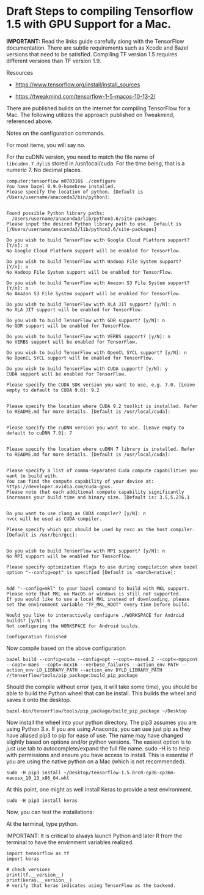 # Draft Steps to compiling Tensorflow 1.5 with GPU Support for a Mac.


**IMPORTANT:** Read the links guide carefully along with the TensorFlow documentation. There are subtle requirements such as Xcode and Bazel versions that need to be satisfied. Compiling TF version 1.5 requires different versions than TF version 1.9. 

Resources

- https://www.tensorflow.org/install/install_sources

- https://tweakmind.com/tensorflow-1-5-macos-10-13-2/

There are published builds on the internet for compiling TensorFlow for a Mac.  The following utilizes the approach published on Tweakmind, referenced above.



Notes on the configuration commands.

For most items, you will say no. 

For the cuDNN version, you need to match the file name of `libcudnn.7.dylib` stored in /usr/local/cuda. For the time being, that is a numeric 7. No decimal places.



```
computer:tensorflow m070316$ ./configure
You have bazel 0.9.0-homebrew installed.
Please specify the location of python. [Default is /Users/username/anaconda3/bin/python]: 


Found possible Python library paths:
  /Users/username/anaconda3/lib/python3.6/site-packages
Please input the desired Python library path to use.  Default is [/Users/username/anaconda3/lib/python3.6/site-packages]

Do you wish to build TensorFlow with Google Cloud Platform support? [Y/n]: n
No Google Cloud Platform support will be enabled for TensorFlow.

Do you wish to build TensorFlow with Hadoop File System support? [Y/n]: n
No Hadoop File System support will be enabled for TensorFlow.

Do you wish to build TensorFlow with Amazon S3 File System support? [Y/n]: n
No Amazon S3 File System support will be enabled for TensorFlow.

Do you wish to build TensorFlow with XLA JIT support? [y/N]: n
No XLA JIT support will be enabled for TensorFlow.

Do you wish to build TensorFlow with GDR support? [y/N]: n
No GDR support will be enabled for TensorFlow.

Do you wish to build TensorFlow with VERBS support? [y/N]: n
No VERBS support will be enabled for TensorFlow.

Do you wish to build TensorFlow with OpenCL SYCL support? [y/N]: n
No OpenCL SYCL support will be enabled for TensorFlow.

Do you wish to build TensorFlow with CUDA support? [y/N]: y
CUDA support will be enabled for TensorFlow.

Please specify the CUDA SDK version you want to use, e.g. 7.0. [Leave empty to default to CUDA 9.0]: 9.2


Please specify the location where CUDA 9.2 toolkit is installed. Refer to README.md for more details. [Default is /usr/local/cuda]: 


Please specify the cuDNN version you want to use. [Leave empty to default to cuDNN 7.0]: 7


Please specify the location where cuDNN 7 library is installed. Refer to README.md for more details. [Default is /usr/local/cuda]:


Please specify a list of comma-separated Cuda compute capabilities you want to build with.
You can find the compute capability of your device at: https://developer.nvidia.com/cuda-gpus.
Please note that each additional compute capability significantly increases your build time and binary size. [Default is: 3.5,5.2]6.1


Do you want to use clang as CUDA compiler? [y/N]: n
nvcc will be used as CUDA compiler.

Please specify which gcc should be used by nvcc as the host compiler. [Default is /usr/bin/gcc]: 


Do you wish to build TensorFlow with MPI support? [y/N]: n
No MPI support will be enabled for TensorFlow.

Please specify optimization flags to use during compilation when bazel option "--config=opt" is specified [Default is -march=native]: 


Add "--config=mkl" to your bazel command to build with MKL support.
Please note that MKL on MacOS or windows is still not supported.
If you would like to use a local MKL instead of downloading, please set the environment variable "TF_MKL_ROOT" every time before build.

Would you like to interactively configure ./WORKSPACE for Android builds? [y/N]: n
Not configuring the WORKSPACE for Android builds.

Configuration finished
```

Now compile based on the above configuration

```
bazel build --config=cuda --config=opt --copt=-msse4.2 --copt=-mpopcnt --copt=-maes --copt=-mcx16 --verbose_failures --action_env PATH --action_env LD_LIBRARY_PATH --action_env DYLD_LIBRARY_PATH //tensorflow/tools/pip_package:build_pip_package
```

Should the compile without error (yes, it will take some time), you should be able to build the Python wheel that can be install. This builds the wheel and saves it onto the desktop.

```
bazel-bin/tensorflow/tools/pip_package/build_pip_package ~/Desktop
```

Now install the wheel into your python directory. The pip3 assumes you are using Python 3.x. If you are using Anaconda, you can use just pip as they have aliased pip3 to pip for ease of use.  The name may have changed slightly based on options and/or python versions. The easiest option is to just use tab to autocomplete/expand the full file name.  sudo -H is to help with permissions and ensure you have access to install. This is essential if you are using the native python on a Mac (which is not recommended). 

```
sudo -H pip3 install ~/Desktop/tensorflow-1.5.0rc0-cp36-cp36m-macosx_10_13_x86_64.whl
```

At this point, one might as well install Keras to provide a test environment.

```
sudo -H pip3 install keras
```

Now, you can test the installations:

At the terminal, type python.

IMPORTANT: It is critical to always launch Python and later R from the terminal to have the envirnment variables realized. 

```
import tensorflow as tf
import keras

# check versions
print(tf.__version__)
print(keras.__version__)
# verify that keras indicates using TensorFlow as the backend.
```
